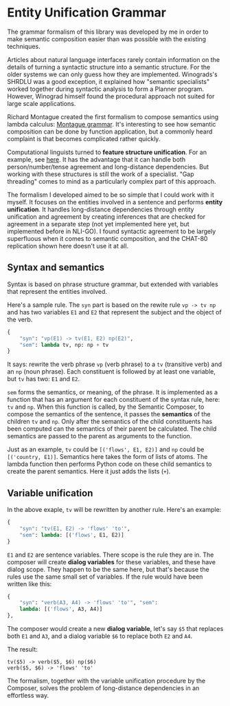 # Entity Unification Grammar

The grammar formalism of this library was developed by me in order to make semantic composition easier than was possible with the existing techniques.

Articles about natural language interfaces rarely contain information on the details of turning a syntactic structure into a semantic structure. For the older systems we can only guess how they are implemented. Winograds's SHRDLU was a good exception, it explained how  "semantic specialists" worked together during syntactic analysis to form a Planner program. However, Winograd himself found the procedural approach not suited for large scale applications.

Richard Montague created the first formalism to compose semantics using lambda calculus: [Montague grammar](https://en.wikipedia.org/wiki/Montague_grammar). It's interesting to see how semantic composition can be done by function application, but a commonly heard complaint is that becomes complicated rather quickly.

Computational linguists turned to __feature structure unification__. For an example, see [here](https://cs.union.edu/~striegnk/courses/nlp-with-prolog/html/node83.html). It has the advantage that it can handle both person/number/tense agreement and long-distance dependencies. But working with these structures is still the work of a specialist. "Gap threading" comes to mind as a particularly complex part of this approach.

The formalism I developed aimed to be so simple that I could work with it myself. It focuses on the entities involved in a sentence and performs __entity unification__. It handles long-distance dependencies through entity unification and agreement by creating inferences that are checked for agreement in a separate step (not yet implemented here yet, but implemented before in NLI-GO). I found syntactic agreement to be largely superfluous when it comes to semantic composition, and the CHAT-80 replication shown here doesn't use it at all.

## Syntax and semantics

Syntax is based on phrase structure grammar, but extended with variables that represent the entities involved.

Here's a sample rule. The `syn` part is based on the rewite rule `vp -> tv np` and has two variables `E1` and `E2` that represent the subject and the object of the verb.

~~~python
{
    "syn": "vp(E1) -> tv(E1, E2) np(E2)",
    "sem": lambda tv, np: np + tv
}
~~~

It says: rewrite the verb phrase `vp` (verb phrase) to a `tv` (transitive verb) and an `np` (noun phrase). Each constituent is followed by at least one variable, but `tv` has two: `E1` and `E2`.

`sem` forms the semantics, or meaning, of the phrase. It is implemented as a function that has an argument for each constituent of the syntax rule, here: `tv` and `np`. When this function is called, by the Semantic Composer, to compose the semantics of the sentence, it passes the __semantics__ of the children `tv` and `np`. Only after the semantics of the child constituents has been computed can the semantics of their parent be calculated. The child semantics are passed to the parent as arguments to the function.

Just as an example, `tv` could be `[('flows', E1, E2)]` and `np` could be `[('country, E1)]`. Semantics here takes the form of lists of atoms. The lambda function then performs Python code on these child semantics to create the parent semantics. Here it just adds the lists (`+`).

## Variable unification

In the above exaple, `tv` will be rewritten by another rule. Here's an example:

~~~python
{
    "syn": "tv(E1, E2) -> 'flows' 'to'",
    "sem": lambda: [('flows', E1, E2)]
}
~~~

`E1` and `E2` are sentence variables. There scope is the rule they are in. The composer will create __dialog variables__ for these variables, and these have dialog scope. They happen to be the same here, but that's because the rules use the same small set of variables. If the rule would have been written like this:

~~~python
{
    "syn": "verb(A3, A4) -> 'flows' 'to'", "sem":
    lambda: [('flows', A3, A4)]
},
~~~

The composer would create a new __dialog variable__, let's say `$5` that replaces both `E1` and `A3`, and a dialog variable `$6` to replace both `E2` and `A4`.

The result:

~~~
tv($5) -> verb($5, $6) np($6)
verb($5, $6) -> 'flows' 'to'
~~~

The formalism, together with the variable unification procedure by the Composer, solves the problem of long-distance dependencies in an effortless way.

